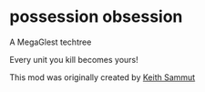 # possession obsession

A MegaGlest techtree

Every unit you kill becomes yours!

This mod was originally created by [Keith
Sammut](http://keithsammut.weebly.com/)
